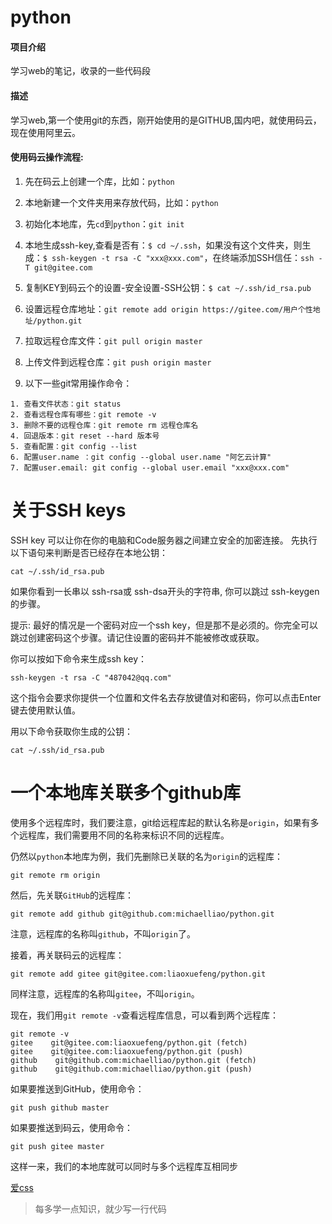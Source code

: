 # python

#### 项目介绍
学习web的笔记，收录的一些代码段

#### 描述
学习web,第一个使用git的东西，刚开始使用的是GITHUB,国内吧，就使用码云，现在使用阿里云。

#### 使用码云操作流程:
1. 先在码云上创建一个库，比如：`python`

2. 本地新建一个文件夹用来存放代码，比如：`python`

3. 初始化本地库，先`cd`到`python`：`git init`

4. 本地生成ssh-key,查看是否有：`$ cd ~/.ssh`，如果没有这个文件夹，则生成：`$ ssh-keygen -t rsa -C "xxx@xxx.com"`，在终端添加SSH信任：`ssh -T git@gitee.com`

5. 复制KEY到码云个的设置-安全设置-SSH公钥：`$ cat ~/.ssh/id_rsa.pub`

6. 设置远程仓库地址：`git remote add origin https://gitee.com/用户个性地址/python.git`

7. 拉取远程仓库文件：`git pull origin master`

8. 上传文件到远程仓库：`git push origin master`

9. 以下一些git常用操作命令：

```
1. 查看文件状态：git status
2. 查看远程仓库有哪些：git remote -v
3. 删除不要的远程仓库：git remote rm 远程仓库名
4. 回退版本：git reset --hard 版本号
5. 查看配置：git config --list
6. 配置user.name ：git config --global user.name "阿乞云计算"
7. 配置user.email: git config --global user.email "xxx@xxx.com"
```
# 关于SSH keys

SSH key 可以让你在你的电脑和Code服务器之间建立安全的加密连接。 先执行以下语句来判断是否已经存在本地公钥：

``` 
cat ~/.ssh/id_rsa.pub 
```

如果你看到一长串以 ssh-rsa或 ssh-dsa开头的字符串, 你可以跳过 ssh-keygen的步骤。

提示: 最好的情况是一个密码对应一个ssh key，但是那不是必须的。你完全可以跳过创建密码这个步骤。请记住设置的密码并不能被修改或获取。

你可以按如下命令来生成ssh key：

```
ssh-keygen -t rsa -C "487042@qq.com"
```

这个指令会要求你提供一个位置和文件名去存放键值对和密码，你可以点击Enter键去使用默认值。

用以下命令获取你生成的公钥：

```
cat ~/.ssh/id_rsa.pub
```
# 一个本地库关联多个github库

使用多个远程库时，我们要注意，git给远程库起的默认名称是`origin`，如果有多个远程库，我们需要用不同的名称来标识不同的远程库。

仍然以`python`本地库为例，我们先删除已关联的名为`origin`的远程库：

```
git remote rm origin
```

然后，先关联`GitHub`的远程库：

```
git remote add github git@github.com:michaelliao/python.git
```

注意，远程库的名称叫`github`，不叫`origin`了。

接着，再关联码云的远程库：

```
git remote add gitee git@gitee.com:liaoxuefeng/python.git
```

同样注意，远程库的名称叫`gitee`，不叫`origin`。

现在，我们用`git remote -v`查看远程库信息，可以看到两个远程库：

```
git remote -v
gitee    git@gitee.com:liaoxuefeng/python.git (fetch)
gitee    git@gitee.com:liaoxuefeng/python.git (push)
github    git@github.com:michaelliao/python.git (fetch)
github    git@github.com:michaelliao/python.git (push)
```

如果要推送到GitHub，使用命令：

```
git push github master
```

如果要推送到码云，使用命令：

```
git push gitee master
```

这样一来，我们的本地库就可以同时与多个远程库互相同步


[爱css](https://icss.me)

> 每多学一点知识，就少写一行代码

